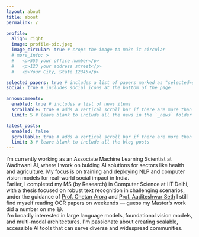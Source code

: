 ```yaml
---
layout: about
title: about
permalink: /

profile:
  align: right
  image: profile-pic.jpeg
  image_circular: true # crops the image to make it circular
  # more_info: >
  #   <p>555 your office number</p>
  #   <p>123 your address street</p>
  #   <p>Your City, State 12345</p>

selected_papers: true # includes a list of papers marked as "selected={true}"
social: true # includes social icons at the bottom of the page

announcements:
  enabled: true # includes a list of news items
  scrollable: true # adds a vertical scroll bar if there are more than 3 news items
  limit: 5 # leave blank to include all the news in the `_news` folder

latest_posts:
  enabled: false
  scrollable: true # adds a vertical scroll bar if there are more than 3 new posts items
  limit: 3 # leave blank to include all the blog posts
---
```



I’m currently working as an Associate Machine Learning Scientist at Wadhwani AI, where I work on bulding AI solutions for sectors like health and agriculture. My focus is on training and deploying NLP and computer vision models for real-world social impact in India. <br>
Earlier, I completed my MS (by Research) in Computer Science at IIT Delhi, with a thesis focused on robust text recognition in challenging scenarios, under the guidance of [Prof. Chetan Arora](https://www.cse.iitd.ac.in/~chetan/) and [Prof. Aaditeshwar Seth](https://www.cse.iitd.ac.in/~aseth/) I still find myself reading OCR papers on weekends — guess my Master’s work did a number on me 😃. <br> 
I'm broadly interested in large language models, foundational vision models, and multi-modal architectures. I'm passionate about creating scalable, accessible AI tools that can serve diverse and widespread communities.



